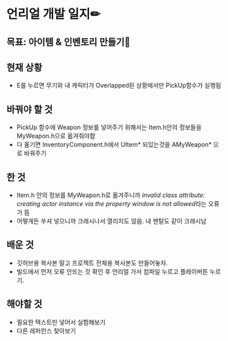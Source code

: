 # 언리얼 개발 일지✏



## 목표: 아이템 & 인벤토리 만들기🎁

## 현재 상황

* E를 누르면 무기와 내 캐릭터가 Overlapped된 상황에서만 PickUp함수가 실행됨


## 바꿔야 할 것

* PickUp 함수에 Weapon 정보를 넣어주기 위해서는 Item.h안의 정보들을 MyWeapon.h으로 옮겨줘야함
* 다 옮기면 InventoryComponent.h에서 UItem* 되있는것을 AMyWeapon* 으로 바꿔주기


## 한 것

* Item.h 안의 정보를 MyWeapon.h로 옮겨주니까 *invalid class attribute: creating actor instance via the property window is not allowed*라는 오류가 뜸
* 어떻게든 쑤셔 넣으니까 크래시나서 열리지도 않음. 내 멘탈도 같이 크래시남


## 배운 것

* 깃허브용 복사본 말고 프로젝트 전체용 복사본도 만들어놓자.
* 빌드에서 먼저 오류 안뜨는 것 확인 후 언리얼 가서 컴파일 누르고 플레이버튼 누르기.


## 해야할 것

* 필요한 텍스트만 넣어서 실험해보기
* 다른 레퍼런스 찾아보기
